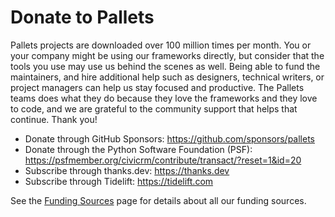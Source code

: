 # Donate to Pallets

Pallets projects are downloaded over 100 million times per month. You or your
company might be using our frameworks directly, but consider that the tools you
use may use us behind the scenes as well. Being able to fund the maintainers,
and hire additional help such as designers, technical writers, or project
managers can help us stay focused and productive. The Pallets teams does what
they do because they love the frameworks and they love to code, and we are
grateful to the community support that helps that continue. Thank you!

-   Donate through GitHub Sponsors: <https://github.com/sponsors/pallets>
-   Donate through the Python Software Foundation (PSF):
    <https://psfmember.org/civicrm/contribute/transact/?reset=1&id=20>
-   Subscribe through thanks.dev: <https://thanks.dev>
-   Subscribe through Tidelift: <https://tidelift.com>

See the [Funding Sources](funding.md) page for details about all our funding
sources.
